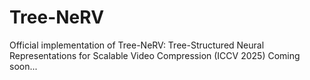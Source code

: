 # Tree-NeRV
Official implementation of Tree-NeRV: Tree-Structured Neural Representations for Scalable Video Compression (ICCV 2025)
Coming soon...
